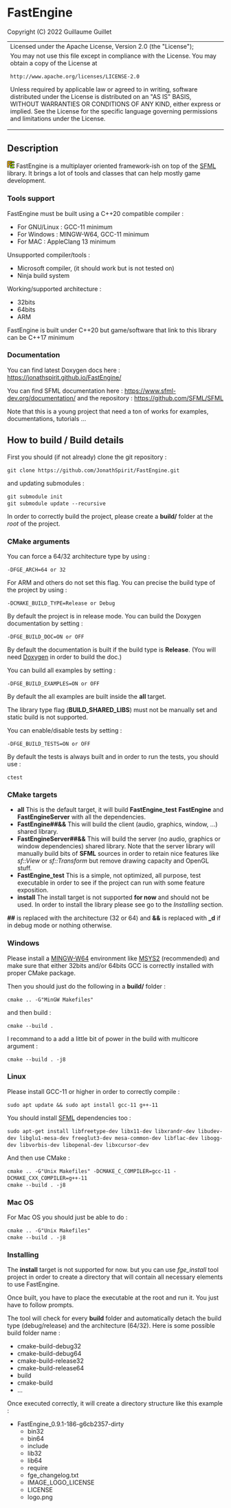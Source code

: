 # FastEngine

Copyright (C) 2022 Guillaume Guillet

<table border="0px">
<tr>
<td>
Licensed under the Apache License, Version 2.0 (the "License");
</td>
</tr>
<tr>
<td>
You may not use this file except in compliance with the License.
You may obtain a copy of the License at

    http://www.apache.org/licenses/LICENSE-2.0

Unless required by applicable law or agreed to in writing, software
distributed under the License is distributed on an "AS IS" BASIS,
WITHOUT WARRANTIES OR CONDITIONS OF ANY KIND, either express or implied.
See the License for the specific language governing permissions and
limitations under the License.
</td>
</tr>
</table>

## Description
![logo](https://github.com/JonathSpirit/FastEngine/blob/master/logo.png?raw=true) FastEngine is a multiplayer oriented framework-ish on top of the [SFML](https://www.sfml-dev.org/) library. It brings a lot of tools and classes that can help mostly game development.

### Tools support
FastEngine must be built using a C++20 compatible compiler :
- For GNU/Linux : GCC-11 minimum
- For Windows : MINGW-W64, GCC-11 minimum
- For MAC : AppleClang 13 minimum

Unsupported compiler/tools :
- Microsoft compiler, (it should work but is not tested on)
- Ninja build system

Working/supported architecture :
- 32bits
- 64bits
- ARM

FastEngine is built under C++20 but game/software that link to this library can be C++17 minimum

### Documentation
You can find latest Doxygen docs here : https://jonathspirit.github.io/FastEngine/

You can find SFML documentation here : https://www.sfml-dev.org/documentation/
and the repository : https://github.com/SFML/SFML

Note that this is a young project that need a ton of works for examples, documentations, tutorials ...

##  How to build / Build details

First you should (if not already) clone the git repository :

    git clone https://github.com/JonathSpirit/FastEngine.git
and updating submodules :

    git submodule init
    git submodule update --recursive
In order to correctly build the project, please create a **build/** folder at the *root* of the project.

### CMake arguments
You can force a 64/32 architecture type by using :

    -DFGE_ARCH=64 or 32
For ARM and others do not set this flag.
You can precise the build type of the project by using :

    -DCMAKE_BUILD_TYPE=Release or Debug
By default the project is in release mode.
You can build the Doxygen documentation by setting :

    -DFGE_BUILD_DOC=ON or OFF
By default the documentation is built if the build type is **Release**. (You will need [Doxygen](https://doxygen.nl/) in order to build the doc.)

You can build all examples by setting :

    -DFGE_BUILD_EXAMPLES=ON or OFF
By default the all examples are built inside the **all** target.

The library type flag (**BUILD_SHARED_LIBS**) must not be manually set and static build is not supported.

You can enable/disable tests by setting :

    -DFGE_BUILD_TESTS=ON or OFF
By default the tests is always built and in order to run the tests, you should use :

    ctest

### CMake targets
- **all**
This is the default target, it will build **FastEngine_test** **FastEngine** and **FastEngineServer** with all the dependencies.
- **FastEngine##&&**
This will build the client (audio, graphics, window, ...) shared library.
- **FastEngineServer##&&**
This will build the server (no audio, graphics or window dependencies) shared library. Note that the server library will manually build bits of **SFML** sources in order to retain nice features like *sf::View* or *sf::Transform* but remove drawing capacity and OpenGL stuff.
- **FastEngine_test**
This is a simple, not optimized, all purpose, test executable in order to see if the project can run with some feature exposition.
- **install**
The install target is not supported **for now** and should not be used. In order to install the library please see go to the *Installing* section.

**##** is replaced with the architecture (32 or 64) and **&&** is replaced with **_d** if in debug mode or nothing otherwise.

### Windows
Please install a [MINGW-W64](https://www.mingw-w64.org/) environment like [MSYS2](https://www.msys2.org/) (recommended) and make sure that either 32bits and/or 64bits GCC is correctly installed with proper CMake package.

Then you should just do the following in a **build/** folder :

    cmake .. -G"MinGW Makefiles"
and then build :

    cmake --build .
I recommand to a add a little bit of power in the build with multicore argument :

    cmake --build . -j8

### Linux
Please install GCC-11 or higher in order to correctly compile :

    sudo apt update && sudo apt install gcc-11 g++-11
You should install [SFML](https://www.sfml-dev.org/faq.php#grl-dependencies) dependencies too :

    sudo apt-get install libfreetype-dev libx11-dev libxrandr-dev libudev-dev libglu1-mesa-dev freeglut3-dev mesa-common-dev libflac-dev libogg-dev libvorbis-dev libopenal-dev libxcursor-dev
And then use CMake :

    cmake .. -G"Unix Makefiles" -DCMAKE_C_COMPILER=gcc-11 -DCMAKE_CXX_COMPILER=g++-11
    cmake --build . -j8

### Mac OS
For Mac OS you should just be able to do :

    cmake .. -G"Unix Makefiles"
    cmake --build . -j8

### Installing
The **install** target is not supported for now. but you can use *fge_install* tool project in order to create a directory that will contain all necessary elements to use FastEngine.

Once built, you have to place the executable at the root and run it. You just have to follow prompts.

The tool will check for every **build** folder and automatically detach the build type (debug/release) and the architecture (64/32).
Here is some possible build folder name :
- cmake-build-debug32
- cmake-build-debug64
- cmake-build-release32
- cmake-build-release64
- build
- cmake-build
- ...

Once executed correctly, it will create a directory structure like this example :
- FastEngine_0.9.1-186-g6cb2357-dirty
  - bin32
  - bin64
  - include
  - lib32
  - lib64
  - require
  - fge_changelog.txt
  - IMAGE_LOGO_LICENSE
  - LICENSE
  - logo.png

